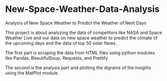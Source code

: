 # New-Space-Weather-Data-Analysis
Analysis of New Space Weather to Predict the Weather of Next Days

This project is about analyzing the data of competitors like NASA and Space Weather Live and our 
data on new space weather to predict the climate of the upcoming days and the data of top 50 solar flares.

The first part is scraping the data from HTML files using python modules like Pandas, BeautifulSoup, Requests, and Prettify.

The second is the analysis part and plotting the digrams of the insights using the MatPlot module.
